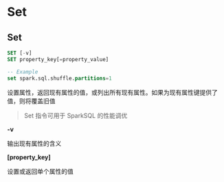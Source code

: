 # Set
## Set

```sql
SET [-v]
SET property_key[=property_value]

-- Example
set spark.sql.shuffle.partitions=1
```

设置属性，返回现有属性的值，或列出所有现有属性。如果为现有属性键提供了值，则将覆盖旧值

> Set 指令可用于 SparkSQL 的性能调优

**-v**

输出现有属性的含义

**[property_key]**

设置或返回单个属性的值
